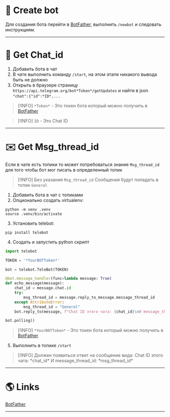 # 🤖 Create bot

Для создания бота перейти в [BotFather](https://t.me/BotFather), выполнить `/newbot` и следовать инструкциям.

---

# 💬 Get Chat_id

1. Добавить бота в чат
2. В чате выполнить команду `/start`, на этом этапе никакого вывода быть не должно
3. Открыть в браузере страницу `https://api.telegram.org/bot*Token*/getUpdates` и найти в json `"chat":{"id":*ID*,...`

>[!INFO] `*Token*` - Это токен бота который можно получить в [BotFather](https://t.me/BotFather)

> [!INFO] `ID` - Это Chat ID

---

# ✉️ Get Msg_thread_id

Если в чате есть топики то может потребоваться знание `Msg_thread_id` для того чтобы бот мог писать в определенный топик

>[!INFO] Без указания `Msg_thread_id` Сообщения будут попадать в топик `General`

1. Добавить бота в чат с топиками
2. Опционально создать virtualenv:    

```shell
python -m venv .venv
source .venv/bin/activate
```

3. Установить telebot:

```shell
pip install telebot
```

4. Создать и запустить python скрипт

```python
import telebot

TOKEN = '*YourBOTToken*'

bot = telebot.TeleBot(TOKEN)

@bot.message_handler(func=lambda message: True)
def echo_message(message):
    chat_id = message.chat.id
    try:
        msg_thread_id = message.reply_to_message.message_thread_id
    except AttributeError:
        msg_thread_id = "General"
    bot.reply_to(message, f"Chat ID этого чата: {chat_id}\nИ message_thread_id: {msg_thread_id}")

bot.polling()
```

>[!INFO] `*YourBOTToken*` - Это токен бота который можно получить в [BotFather](https://t.me/BotFather)

5. Выполнить в топике `/start`

>[!INFO] Должен появиться ответ на сообщение вида:
>Chat ID этого чата: \*chat_id\*
И message_thread_id: \*msg_thread_id\*


---

# 🌎 Links

[BotFather](https://t.me/BotFather)

---
